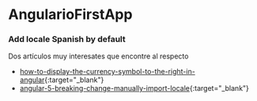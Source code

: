 # AngularioFirstApp

### Add locale Spanish by default

Dos artículos muy interesates que encontre al respecto

* [how-to-display-the-currency-symbol-to-the-right-in-angular](https://stackoverflow.com/questions/39634025/how-to-display-the-currency-symbol-to-the-right-in-angular){:target="_blank"}
* [angular-5-breaking-change-manually-import-locale](https://stackoverflow.com/questions/46564972/angular-5-breaking-change-manually-import-locale){:target="_blank"}


